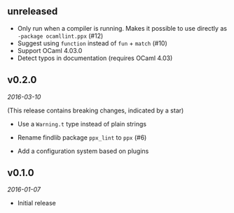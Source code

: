 ## unreleased

- Only run when a compiler is running. Makes it possible to use directly as
  `-package ocamllint.ppx` (#12)
- Suggest using `function` instead of `fun` + `match` (#10)
- Support OCaml 4.03.0
- Detect typos in documentation (requires OCaml 4.03)

## v0.2.0

*2016-03-10*

(This release contains breaking changes, indicated by a star)

- Use a `Warning.t` type instead of plain strings
* Rename findlib package `ppx_lint` to `ppx` (#6)
- Add a configuration system based on plugins

## v0.1.0

*2016-01-07*

- Initial release
